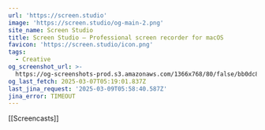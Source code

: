 ```yaml
---
url: 'https://screen.studio'
image: 'https://screen.studio/og-main-2.png'
site_name: Screen Studio
title: Screen Studio — Professional screen recorder for macOS
favicon: 'https://screen.studio/icon.png'
tags:
  - Creative
og_screenshot_url: >-
  https://og-screenshots-prod.s3.amazonaws.com/1366x768/80/false/bb0dc81dd5fd229c2004252c0a437dccd5f0bd22f8cadfe16da93e6b61424ae7.jpeg
og_last_fetch: 2025-03-07T05:19:01.837Z
last_jina_request: '2025-03-09T05:58:40.587Z'
jina_error: TIMEOUT
---
```


[[Screencasts]]

